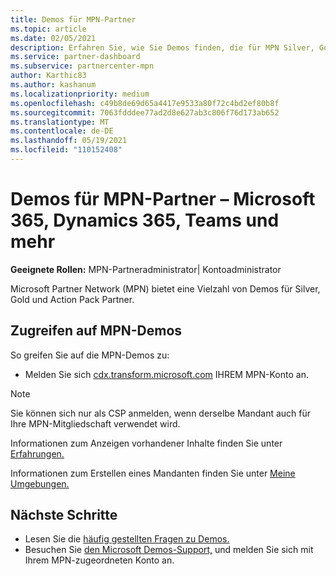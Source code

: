 ```yaml
---
title: Demos für MPN-Partner
ms.topic: article
ms.date: 02/05/2021
description: Erfahren Sie, wie Sie Demos finden, die für MPN Silver, Gold und Action Pack verfügbar sind.
ms.service: partner-dashboard
ms.subservice: partnercenter-mpn
author: Karthic83
ms.author: kashanum
ms.localizationpriority: medium
ms.openlocfilehash: c49b8de69d65a4417e9533a80f72c4bd2ef80b8f
ms.sourcegitcommit: 7063fdddee77ad2d8e627ab3c806f76d173ab652
ms.translationtype: MT
ms.contentlocale: de-DE
ms.lasthandoff: 05/19/2021
ms.locfileid: "110152408"
---
```

# <a name="demos-for-mpn-partners--microsoft-365-dynamics-365-teams-and-more"></a>Demos für MPN-Partner – Microsoft 365, Dynamics 365, Teams und mehr

**Geeignete Rollen:** MPN-Partneradministrator| Kontoadministrator

Microsoft Partner Network (MPN) bietet eine Vielzahl von Demos für Silver, Gold und Action Pack Partner.

## <a name="access-mpn-demos"></a>Zugreifen auf MPN-Demos

So greifen Sie auf die MPN-Demos zu:

- Melden Sie sich [cdx.transform.microsoft.com](https://cdx.transform.microsoft.com/) IHREM MPN-Konto an.

>[!NOTE]
>Sie können sich nur als CSP anmelden, wenn derselbe Mandant auch für Ihre MPN-Mitgliedschaft verwendet wird.

Informationen zum Anzeigen vorhandener Inhalte finden Sie unter [Erfahrungen.](https://cdx.transform.microsoft.com/experiences)

Informationen zum Erstellen eines Mandanten finden Sie unter [Meine Umgebungen.](https://cdx.transform.microsoft.com/my-tenants)

## <a name="next-steps"></a>Nächste Schritte

- Lesen Sie die [häufig gestellten Fragen zu Demos.](https://cdx.transform.microsoft.com/help/faq)
- Besuchen Sie [den Microsoft Demos-Support,](https://cdx.transform.microsoft.com/submit-request) und melden Sie sich mit Ihrem MPN-zugeordneten Konto an.
